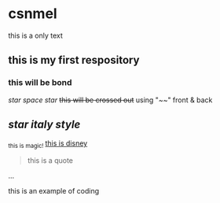# csnmel
this is a only text

## this is my first respository ## 

### this will be bond ####
*star space star*
~~this will be crossed out~~  using "~~" front & back   

## *star italy style* 
<sub> this is magic! </sub>
<ins> this is disney</ins>

>this is a quote


...

this is an example of coding 
